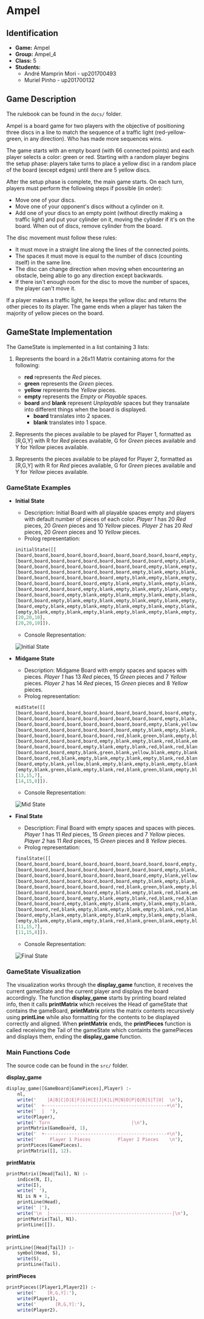 # Ampel

## Identification

* **Game:** Ampel
* **Group:** Ampel_4
* **Class:** 5
* **Students:**
    * André Mamprin Mori - up201700493
    * Muriel Pinho - up201700132


## Game Description

The rulebook can be found in the ```docs/``` folder.

Ampel is a board game for two players with the objective of positioning three discs in a line to match the sequence of a traffic light (red-yellow-green, in any direction). Who has made more sequences wins.

The game starts with an empty board (with 66 connected points) and each player selects a color: green or red. Starting with a random player begins the setup phase: players take turns to place a yellow disc in a random place of the board (except edges) until there are 5 yellow discs.

After the setup phase is complete, the main game starts. On each turn, players must perform the following steps if possible (in order):
* Move one of your discs.
* Move one of your opponent's discs without a cylinder on it.
* Add one of your discs to an empty point (without directly making a traffic light) and put your cylinder on it, moving the cylinder if it's on the board. When out of discs, remove cylinder from the board.

The disc movement must follow these rules:
* It must move in a straight line along the lines of the connected points.
* The spaces it must move is equal to the number of discs (counting itself) in the same line.
* The disc can change direction when moving when encountering an obstacle, being able to go any direction except backwards.
* If there isn't enough room for the disc to move the number of spaces, the player can't move it.

If a player makes a traffic light, he keeps the yellow disc and returns the other pieces to its player. The game ends when a player has taken the majority of yellow pieces on the board.


## GameState Implementation

The GameState is implemented in a list containing 3 lists:
1. Represents the board in a 26x11 Matrix containing atoms for the following:
    - **red** represents the *Red* pieces.
    - **green** represents the *Green* pieces.
    - **yellow** represents the *Yellow* pieces.
    - **empty** represents the *Empty* or *Playable* spaces.
    - **board** and **blank** represent *Unplayable* spaces but they transalate into different things when the board is displayed.
        - **board** translates into 2 spaces.
        - **blank** translates into 1 space.

2. Represents the pieces available to be played for Player 1, formatted as [R,G,Y] with R for *Red* pieces available, G for *Green* pieces available and Y for *Yellow* pieces available.
3. Represents the pieces available to be played for Player 2, formatted as [R,G,Y] with R for *Red* pieces available, G for *Green* pieces available and Y for *Yellow* pieces available.

### GameState Examples

- **Initial State**
    - Description:
        Initial Board with all playable spaces empty and players with default number of pieces of each color.
        *Player 1* has 20 *Red* pieces, 20 *Green* pieces and 10 *Yellow* pieces.
        *Player 2* has 20 *Red* pieces, 20 *Green* pieces and 10 *Yellow* pieces.
    - Prolog representation:
    ```pl
    initialState([[
    [board,board,board,board,board,board,board,board,board,board,empty,board,board,board,board,board,board,board,board,board,board],
    [board,board,board,board,board,board,board,board,board,empty,blank,empty,board,board,board,board,board,board,board,board,board],
    [board,board,board,board,board,board,board,board,empty,blank,empty,blank,empty,board,board,board,board,board,board,board,board],
    [board,board,board,board,board,board,board,empty,blank,empty,blank,empty,blank,empty,board,board,board,board,board,board,board],
    [board,board,board,board,board,board,empty,blank,empty,blank,empty,blank,empty,blank,empty,board,board,board,board,board,board],
    [board,board,board,board,board,empty,blank,empty,blank,empty,blank,empty,blank,empty,blank,empty,board,board,board,board,board],
    [board,board,board,board,empty,blank,empty,blank,empty,blank,empty,blank,empty,blank,empty,blank,empty,board,board,board,board],
    [board,board,board,empty,blank,empty,blank,empty,blank,empty,blank,empty,blank,empty,blank,empty,blank,empty,board,board,board],
    [board,board,empty,blank,empty,blank,empty,blank,empty,blank,empty,blank,empty,blank,empty,blank,empty,blank,empty,board,board],
    [board,empty,blank,empty,blank,empty,blank,empty,blank,empty,blank,empty,blank,empty,blank,empty,blank,empty,blank,empty,board],
    [empty,blank,empty,blank,empty,blank,empty,blank,empty,blank,empty,blank,empty,blank,empty,blank,empty,blank,empty,blank,empty]],
    [20,20,10],
    [20,20,10]]).
    ```
    - Console Representation:

    ![Initial State](docs/images/initial_state.png)

- **Midgame State**
    - Description:
        Midgame Board with empty spaces and spaces with pieces.
        *Player 1* has 13 *Red* pieces, 15 *Green* pieces and 7 *Yellow* pieces.
        *Player 2* has 14 *Red* pieces, 15 *Green* pieces and 8 *Yellow* pieces.
    - Prolog representation:
    ```pl
    midState([[
    [board,board,board,board,board,board,board,board,board,board,empty,board,board,board,board,board,board,board,board,board,board],
    [board,board,board,board,board,board,board,board,board,empty,blank,empty,board,board,board,board,board,board,board,board,board],
    [board,board,board,board,board,board,board,board,empty,blank,yellow,blank,empty,board,board,board,board,board,board,board,board],
    [board,board,board,board,board,board,board,empty,blank,empty,blank,empty,blank,empty,board,board,board,board,board,board,board],
    [board,board,board,board,board,board,red,blank,green,blank,empty,blank,yellow,blank,red,board,board,board,board,board,board],
    [board,board,board,board,board,empty,blank,empty,blank,red,blank,empty,blank,green,blank,empty,board,board,board,board,board],
    [board,board,board,board,empty,blank,empty,blank,red,blank,red,blank,yellow,blank,empty,blank,green,board,board,board,board],
    [board,board,board,empty,blank,green,blank,yellow,blank,empty,blank,empty,blank,empty,blank,green,blank,empty,board,board,board],
    [board,board,red,blank,empty,blank,empty,blank,empty,blank,red,blank,green,blank,red,blank,red,blank,empty,board,board],
    [board,empty,blank,yellow,blank,empty,blank,empty,blank,empty,blank,green,blank,empty,blank,red,blank,empty,blank,empty,board],
    [empty,blank,green,blank,empty,blank,red,blank,green,blank,empty,blank,red,blank,empty,blank,green,blank,red,blank,empty]],
    [13,15,7],
    [14,15,8]]).
    ```
    - Console Representation:

    ![Mid State](docs/images/mid_state.png)

- **Final State**
    - Description:
        Final Board with empty spaces and spaces with pieces.
        *Player 1* has 11 *Red* pieces, 15 *Green* pieces and 7 *Yellow* pieces.
        *Player 2* has 11 *Red* pieces, 15 *Green* pieces and 8 *Yellow* pieces.
    - Prolog representation:
    ```pl
    finalState([[
    [board,board,board,board,board,board,board,board,board,board,empty,board,board,board,board,board,board,board,board,board,board],
    [board,board,board,board,board,board,board,board,board,empty,blank,empty,board,board,board,board,board,board,board,board,board],
    [board,board,board,board,board,board,board,board,empty,blank,yellow,blank,empty,board,board,board,board,board,board,board,board],
    [board,board,board,board,board,board,board,empty,blank,empty,blank,empty,blank,empty,board,board,board,board,board,board,board],
    [board,board,board,board,board,board,red,blank,green,blank,empty,blank,empty,blank,red,board,board,board,board,board,board],
    [board,board,board,board,board,empty,blank,empty,blank,red,blank,empty,blank,empty,blank,empty,board,board,board,board,board],
    [board,board,board,board,empty,blank,empty,blank,red,blank,red,blank,yellow,blank,empty,blank,green,board,board,board,board],
    [board,board,board,empty,blank,empty,blank,empty,blank,empty,blank,empty,blank,empty,blank,green,blank,empty,board,board,board],
    [board,board,red,blank,empty,blank,empty,blank,empty,blank,red,blank,green,blank,red,blank,red,blank,empty,board,board],
    [board,empty,blank,empty,blank,empty,blank,empty,blank,empty,blank,green,blank,empty,blank,red,blank,empty,blank,empty,board],
    [empty,blank,empty,blank,empty,blank,red,blank,green,blank,empty,blank,red,blank,empty,blank,green,blank,red,blank,empty]],
    [11,15,7],
    [11,15,8]]).
    ```
    - Console Representation:

    ![Final State](docs/images/final_state.png)

### GameState Visualization

The visualization works through the **display_game** function, it receives the current gameState and the current player and displays the board accordingly. The function **display_game** starts by printing board related info, then it calls **printMatrix** which receives the Head of gameState that contains the gameBoard, **printMatrix** prints the matrix contents recursively using **printLine** while also formatting for the contents to be displayed correctly and aligned. When **printMatrix** ends, the **printPieces** function is called receiving the Tail of the gameState which containts the gamePieces and displays them, ending the **display_game** function.

### Main Functions Code

The source code can be found in the ```src/``` folder.

**display_game**
```pl
display_game([GameBoard|GamePieces],Player) :-
    nl,
    write('    |A|B|C|D|E|F|G|H|I|J|K|L|M|N|O|P|Q|R|S|T|U|  \n'),
    write('  +---------------------------------------------+\n'),
    write('  |  '),
    write(Player),
    write(' Turn       _                      |\n'),
    printMatrix(GameBoard, 1),
    write('  +---------------------------------------------+\n'),
    write('     Player 1 Pieces          Player 2 Pieces    \n'),
    printPieces(GamePieces).
    printMatrix([], 12).

```
**printMatrix**
```pl
printMatrix([Head|Tail], N) :-
    indice(N, I),
    write(I),
    write(' '),
    N1 is N + 1,
    printLine(Head),
    write(' |'),
    write('\n  |---------------------------------------------|\n'),
    printMatrix(Tail, N1).
    printLine([]).
```
**printLine**
```pl
printLine([Head|Tail]) :-
    symbol(Head, S),
    write(S),
    printLine(Tail).
```

**printPieces**
```pl
printPieces([Player1,Player2]) :-
    write('    [R,G,Y]:'),
    write(Player1),
    write('       [R,G,Y]:'),
    write(Player2).
```



